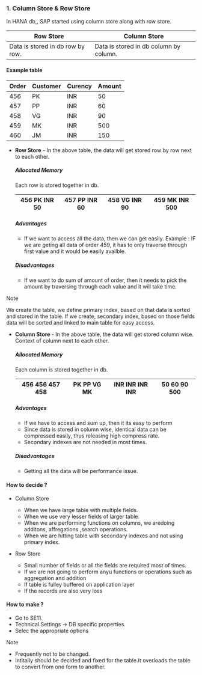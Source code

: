 ### 1. Column Store & Row Store

In HANA db,, SAP started using column store along with row store. 
  
  | Row Store | Column Store |
  |-----|---------------|
  |     Data is stored in db row by row. | Data is stored in db column by column. |

#### Example table
 
  | Order | Customer | Curency | Amount |
  |-------|----------|---------|--------|
  |  456  | PK | INR | 50 |
  |  457  | PP | INR | 60 |
  |  458  | VG | INR | 90 |
  |  459  | MK | INR | 500 |
  |  460  | JM | INR | 150 |



+ **Row Store** -
  In the above table, the data will get stored row by row next to each other.
   ##### Allocated Memory
  Each row is stored together in db.  

  | 456  PK  INR  50 | 457  PP  INR  60 | 458  VG  INR  90 | 459  MK  INR  500 |
  |------------------|------------------|------------------|-------------------|

   ##### Advantages
  - If we want to access all the data, then we can get easily.
  Example : IF we are geting all data of order 459, it has to only traverse through first value and it would be easily availble.

   ##### Disadvantages
  - If we want to do sum of amount of order, then it needs to pick the amount by traversing through each value and it will take time.
 
> [!NOTE]
> We create the table, we define primary index, based on that data is sorted and stored in the table. If we create, secondary index, based on those fields data will be sorted and linked to main table for easy access. 

+ **Column Store** -
  In the above table, the data will get stored column wise. Context of column next to each other. 
   ##### Allocated Memory
  Each column is stored together in db.  

  | 456  456  457  458 | PK  PP  VG  MK | INR  INR  INR  INR | 50  60  90  500 |
  |------------------|------------------|------------------|-------------------|

   ##### Advantages
  - If we have to access and sum up, then it its easy to perform
  - Since data is stored in column wise, identical data can be compressed easily, thus releasing high compress rate.
  - Secondary indexes are not needed in most times.
    
   ##### Disadvantages
  - Getting all the data will be performance issue. 

#### How to decide ? 

- Column Store
  - When we have large table with multiple fields.
  - When we use very lesser fields of larger table.
  - When we are performing functions on columns, we aredoing additons, affregations ,search operations.
  - When we are hitting table with secondary indexes and not using primary index.
    
- Row Store
  - Small number of fields or all the fields are required most of times.
  - If we are not going to perform anyu functions or operations such as aggregation and addition
  - If table is fulley buffered on application layer
  - If the records are also very loss
 
#### How to make ? 
- Go to SE11.
- Technical Settings -> DB specific properties.
- Selec the appropriate options

> [!NOTE]
> - Frequently not to be changed.
> - Intitally should be decided and fixed for the table.It overloads the table to convert from one form to another. 

